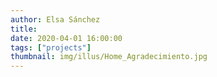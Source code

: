 ```yaml
---
author: Elsa Sánchez
title:
date: 2020-04-01 16:00:00
tags: ["projects"]
thumbnail: img/illus/Home_Agradecimiento.jpg
---
```

